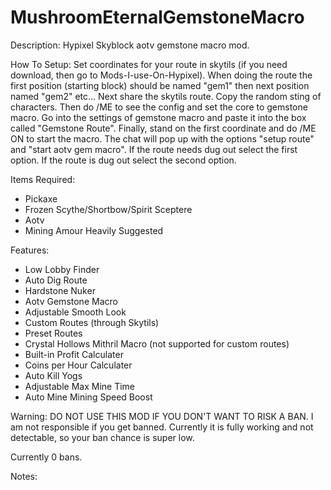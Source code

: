 # MushroomEternalGemstoneMacro

Description: Hypixel Skyblock aotv gemstone macro mod. 

How To Setup: Set coordinates for your route in skytils (if you need download, then go to Mods-I-use-On-Hypixel). When doing the route the first position (starting block) should be named "gem1" then next position named "gem2" etc... Next share the skytils route. Copy the random sting of characters. Then do /ME to see the config and set the core to gemstone macro. Go into the settings of gemstone macro and paste it into the box called "Gemstone Route". Finally, stand on the first coordinate and do /ME ON to start the macro. The chat will pop up with the options "setup route" and "start aotv gem macro". If the route needs dug out select the first option. If the route is dug out select the second option.

Items Required: 

- Pickaxe
- Frozen Scythe/Shortbow/Spirit Sceptere
- Aotv
- Mining Amour Heavily Suggested

Features:

- Low Lobby Finder
- Auto Dig Route
- Hardstone Nuker
- Aotv Gemstone Macro
- Adjustable Smooth Look
- Custom Routes (through Skytils)
- Preset Routes
- Crystal Hollows Mithril Macro (not supported for custom routes)
- Built-in Profit Calculater
- Coins per Hour Calculater
- Auto Kill Yogs
- Adjustable Max Mine Time
- Auto Mine Mining Speed Boost

Warning: DO NOT USE THIS MOD IF YOU DON'T WANT TO RISK A BAN. I am not responsible if you get banned. Currently it is fully working and not detectable, so your ban chance is super low.

Currently 0 bans.

Notes:
